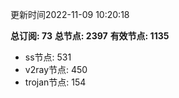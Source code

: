 更新时间2022-11-09 10:20:18

**总订阅: 73**
**总节点: 2397**
**有效节点: 1135**
- ss节点: 531
- v2ray节点: 450
- trojan节点: 154
